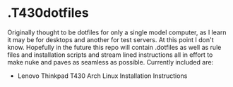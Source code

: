 # .T430dotfiles
Originally thought to be dotfiles for only a single model computer, as I learn it may be for desktops and another for test servers.  At this point I don't know.  Hopefully in the future this repo will contain .dotfiles as well as rule files and installation scripts and stream lined instructions all in effort to make nuke and paves as seamless as possible.  Currently included are:
* Lenovo Thinkpad T430 Arch Linux Installation Instructions
